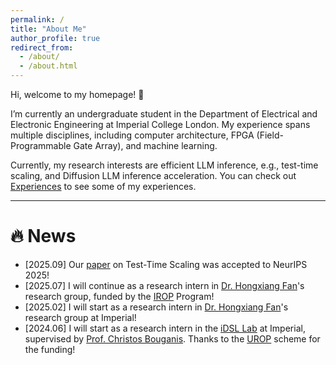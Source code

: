 ```yaml
---
permalink: /
title: "About Me"
author_profile: true
redirect_from: 
  - /about/
  - /about.html
---
```


Hi, welcome to my homepage! :wave:

I’m currently an undergraduate student in the Department of Electrical and Electronic Engineering at Imperial College London. My experience spans multiple disciplines, including computer architecture, FPGA (Field-Programmable Gate Array), and machine learning.

Currently, my research interests are efficient LLM inference, e.g., test-time scaling, and Diffusion LLM inference acceleration. 
You can check out [Experiences](/cv/) to see some of my experiences. 

---

# :fire: News
- [2025.09] Our [paper](https://arxiv.org/abs/2505.11730) on Test-Time Scaling was accepted to NeurIPS 2025!
- [2025.07] I will continue as a research intern in [Dr. Hongxiang Fan](https://os-hxfan.github.io/)'s research group, funded by the [IROP](https://www.imperial.ac.uk/students/global-opportunities/ug/summerresearchplacements/) Program!
- [2025.02] I will start as a research intern in [Dr. Hongxiang Fan](https://os-hxfan.github.io/)'s research group at Imperial!
- [2024.06] I will start as a research intern in the [iDSL Lab](https://www.imperial.ac.uk/intelligent-digital-systems/) at Imperial, supervised by [Prof. Christos Bouganis](https://profiles.imperial.ac.uk/christos-savvas.bouganis). Thanks to the [UROP](https://www.imperial.ac.uk/urop) scheme for the funding!